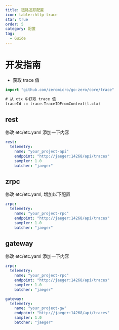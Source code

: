 ```yaml
---
title: 链路追踪配置
icon: tabler:http-trace
star: true
order: 5
category: 配置
tag:
  - Guide
---
```


# 开发指南

* 获取 trace 值

```go
import "github.com/zeromicro/go-zero/core/trace"

# 从 ctx 中获取 trace 值
traceId := trace.TraceIDFromContext(l.ctx)
```

## rest

修改 etc/etc.yaml 添加一下内容

```yaml
rest:
  telemetry:
    name: "your_project-api"
    endpoint: "http://jaeger:14268/api/traces"
    sampler: 1.0
    batcher: "jaeger"
```

## zrpc

修改 etc/etc.yaml, 增加以下配置

```yaml
zrpc:
  telemetry:
    name: "your_project-rpc"
    endpoint: "http://jaeger:14268/api/traces"
    sampler: 1.0
    batcher: "jaeger"
```    

## gateway

修改 etc/etc.yaml 添加一下内容

```yaml
zrpc:
  telemetry:
    name: "your_project-rpc"
    endpoint: "http://jaeger:14268/api/traces"
    sampler: 1.0
    batcher: "jaeger"

gateway:
  telemetry:
    name: "your_project-gw"
    endpoint: "http://jaeger:14268/api/traces"
    sampler: 1.0
    batcher: "jaeger"
```
